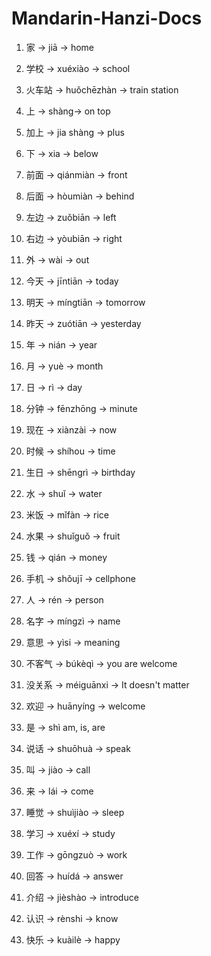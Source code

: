 # Mandarin-Hanzi-Docs


1. 家 -> jiā -> home
2. 学校 -> xuéxiào -> school
3. 火车站 -> huǒchēzhàn -> train station
4. 上 -> shàng-> on top
5. 加上 -> jia shàng -> plus
6. 下 -> xia -> below 
7. 前面 -> qiánmiàn -> front
8. 后面 ->  hòumiàn -> behind
9. 左边  -> zuǒbiān ->  left
10. 右边  -> yòubiān -> right 

11. 外 ->  wài -> out
12. 今天 -> jīntiān -> today
13. 明天 -> míngtiān -> tomorrow
14. 昨天 -> zuótiān -> yesterday
15. 年 -> nián -> year 
16. 月 -> yuè -> month 
17. 日 -> rì  -> day
18. 分钟 -> fēnzhōng ->  minute
19. 现在 ->  xiànzài -> now
20. 时候  -> shíhou -> time

21. 生日 ->  shēngrì -> birthday
22. 水 -> shuǐ -> water
23. 米饭 -> mǐfàn -> rice
24. 水果 -> shuǐguǒ -> fruit
25. 钱 -> qián -> money
26. 手机 -> shǒujī  -> cellphone
27. 人 -> rén -> person
28. 名字 -> míngzì -> name
29. 意思 -> yìsi -> meaning
30. 不客气 -> búkèqì -> you are welcome

31. 没关系 -> méiguānxi -> It doesn't matter
32. 欢迎 -> huānyíng -> welcome 
33. 是 -> shì am, is, are
34. 说话 -> shuōhuà  -> speak
35. 叫 -> jiào -> call 
36. 来 ->  lái -> come
37. 睡觉 -> shuìjiào -> sleep
38. 学习 -> xuéxí -> study
39. 工作 -> gōngzuò -> work
40. 回答 -> huídá -> answer

41. 介绍  -> jièshào -> introduce
42. 认识 -> rènshi -> know
43. 快乐 -> kuàilè -> happy 

